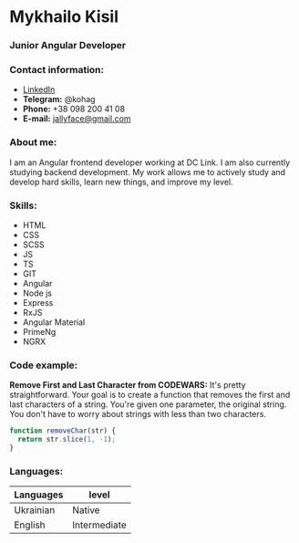 # Mykhailo Kisil

### Junior Angular Developer

### Contact information:
- [LinkedIn](https://www.linkedin.com/in/mykhailo-kisil-444908246/)
- **Telegram:** @kohag
- **Phone:** +38 098 200 41 08
- **E-mail:** jallyface@gmail.com

### About me:
I am an Angular frontend developer working at DC Link. 
I am also currently studying backend development. My work allows me to actively study and develop hard skills, learn new   things, 
and improve my level.

### Skills:
- HTML
- CSS
- SCSS
- JS
- TS
- GIT
- Angular
- Node js
- Express
- RxJS
- Angular Material
- PrimeNg
- NGRX

### Code example:
**Remove First and Last Character from CODEWARS:** It's pretty straightforward. Your goal is to create a function that removes the first and last characters of a string. You're given one parameter, the original string. You don't have to worry about strings with less than two characters.
```js
function removeChar(str) {
  return str.slice(1, -1);
}
```

### Languages:

| Languages | level |
| --- |---|
| Ukrainian | Native |
| English | Intermediate |
